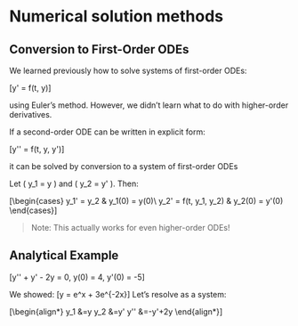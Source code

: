 # Numerical solution methods
## Conversion to First-Order ODEs

We learned previously how to solve systems of first-order ODEs:

\[y' = f(t, y)\]

using Euler’s method. However, we didn’t learn what to do with higher-order derivatives.

If a second-order ODE can be written in explicit form:

\[y'' = f(t, y, y')\]

it can be solved by conversion to a system of first-order ODEs


Let \( y_1 = y \) and \( y_2 = y' \). Then:

\[\begin{cases}
y_1' = y_2 & y_1(0) = y(0)\\
y_2' = f(t, y_1, y_2) & y_2(0) = y'(0)
\end{cases}\]

> Note: This actually works for even higher-order ODEs!


## Analytical Example
\[y'' + y' - 2y = 0,  y(0) = 4,  y'(0) = -5\]

We showed:
\[y = e^x + 3e^{-2x}\] 
 Let’s resolve as a system:

\[\begin{align*}
y_1 &=y     y_2 &=y'     y'' &=-y'+2y
\end{align*}\]

